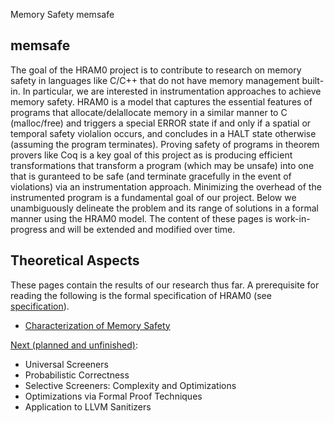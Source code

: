 Memory Safety
memsafe

memsafe
-----
<style>
table, th, td {
  border: 1px solid black;
  border-collapse: collapse;
}
</style>

The goal of the HRAM0 project is to contribute to research on memory safety in languages like C/C++ that do not have memory management built-in. In particular, we are interested in instrumentation approaches to achieve memory safety. HRAM0 is a model that captures the essential features of programs that allocate/delallocate memory in a similar manner to C (malloc/free) and triggers a special ERROR state if and only if a spatial or temporal safety violalion occurs, and concludes in a HALT state otherwise (assuming the program terminates). Proving safety of programs in theorem provers like Coq is a key goal of this project as is producing efficient transformations that transform a program (which may be unsafe) into one that is guranteed to be safe (and terminate gracefully in the event of violations) via an instrumentation approach. Minimizing the overhead of the instrumented program is a fundamental goal of our project. Below we unambiguously delineate the problem and its range of solutions in a formal manner using the HRAM0 model. The content of these pages is work-in-progress and will be extended and modified over time.

## Theoretical Aspects
These pages contain the results of our research thus far. A prerequisite for reading the following is the formal specification of HRAM0 (see [specification](?page=spec)). 

- [Characterization of Memory Safety](?page=char)


<u>Next (planned and unfinished)</u>:
- Universal Screeners
- Probabilistic Correctness
- Selective Screeners: Complexity and Optimizations
- Optimizations via Formal Proof Techniques
- Application to LLVM Sanitizers